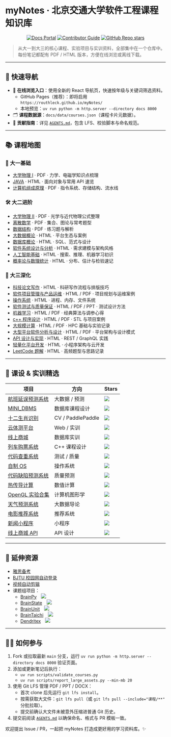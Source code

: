 # myNotes · 北京交通大学软件工程课程知识库

<p align="center">
  <a href="https://routhleck.github.io/myNotes/"><img src="https://img.shields.io/badge/Preview-Docs%20Portal-0071e3" alt="Docs Portal"></a>
  <a href="AGENTS.md"><img src="https://img.shields.io/badge/For%20Contributors-Guidelines-34c759" alt="Contributor Guide"></a>
  <a href="https://github.com/Routhleck/myNotes/stargazers"><img src="https://img.shields.io/github/stars/Routhleck/myNotes?style=flat" alt="GitHub Repo stars"></a>
</p>

> 从大一到大三的核心课程、实验项目与实训资料，全部集中在一个仓库中。每份笔记都配有 PDF / HTML 版本，方便在线浏览或离线下载。

---

## 🚀 快速导航
- 🎨 **在线浏览入口**：使用全新的 React 导航页，快速按年级与关键词筛选资料。<br>
  - GitHub Pages（推荐）：即将启用 `https://routhleck.github.io/myNotes/`
  - 本地预览：`uv run python -m http.server --directory docs 8000`
- 🗂️ **课程数据源**：`docs/data/courses.json`（课程卡片元数据）。
- 🤝 **贡献指南**：详见 [`AGENTS.md`](AGENTS.md)，包含 LFS、校验脚本与命名规范。

---

## 📚 课程地图

### 🧩 大一基础
- [大学物理 I](https://github.com/Routhleck/myNotes/tree/main/大学物理I) · PDF · 力学、电磁学知识点梳理
- [JAVA](https://github.com/Routhleck/myNotes/tree/main/JAVA) · HTML · 面向对象与常用 API 速览
- [计算机组成原理](https://github.com/Routhleck/myNotes/tree/main/计算机组成原理) · PDF · 指令系统、存储结构、流水线

### 🛠️ 大二进阶
- [大学物理 II](https://github.com/Routhleck/myNotes/tree/main/大学物理II) · PDF · 光学与近代物理公式整理
- [离散数学](https://github.com/Routhleck/myNotes/tree/main/离散数学) · PDF · 集合、图论与常考题型
- [数据结构](https://github.com/Routhleck/myNotes/tree/main/数据结构) · PDF · 练习题与解析
- [大数据概论](https://github.com/Routhleck/myNotes/tree/main/大数据概论) · HTML · 平台生态与案例
- [数据库概论](https://github.com/Routhleck/myNotes/tree/main/数据库概论) · HTML · SQL、范式与设计
- [软件系统设计与分析](https://github.com/Routhleck/myNotes/tree/main/软件系统设计与分析) · HTML · 需求建模与架构风格
- [人工智能基础](https://github.com/Routhleck/myNotes/tree/main/人工智能基础) · HTML · 搜索、推理、机器学习初识
- [概率论与数理统计](https://github.com/Routhleck/myNotes/tree/main/概率论与数理统计) · HTML · 分布、估计与检验速记

### 🚀 大三深化
- [科技论文写作](https://github.com/Routhleck/myNotes/tree/main/科技论文写作) · HTML · 科研写作流程与排版技巧
- [软件项目管理与产品运维](https://github.com/Routhleck/myNotes/tree/main/软件项目管理与产品运维) · HTML / PDF · 项目规划与运维案例
- [操作系统](https://github.com/Routhleck/myNotes/tree/main/操作系统) · HTML · 进程、内存、文件系统
- [软件测试与质量保证](https://github.com/Routhleck/myNotes/tree/main/软件测试与质量保证) · HTML / PDF / PPT · 测试设计方法
- [机器学习](https://github.com/Routhleck/myNotes/tree/main/机器学习) · HTML / PDF · 经典算法与调参心得
- [c++ 程序设计](https://github.com/Routhleck/myNotes/tree/main/c%2B%2B程序设计) · HTML / PDF · STL 与项目案例
- [大规模计算](https://github.com/Routhleck/myNotes/tree/main/大规模计算) · HTML / PDF · HPC 基础与实验记录
- [大型平台软件分析与设计](https://github.com/Routhleck/myNotes/tree/main/大型平台软件分析与设计) · HTML / PDF · 平台架构与设计模式
- [API 设计与实现](https://github.com/Routhleck/myNotes/tree/main/API设计与实现) · HTML · REST / GraphQL 实践
- [轻量化平台开发](https://github.com/Routhleck/myNotes/tree/main/轻量化平台开发) · HTML · 小程序架构与云开发
- [LeetCode 题解](https://github.com/Routhleck/myNotes/tree/main/LeetCode) · HTML · 高频题型与思路记录

---

## 🧪 课设 & 实训精选
| 项目 | 方向 | Stars |
| --- | --- | --- |
| [航班延误预测系统](https://github.com/Routhleck/flight-delay-predict) | 大数据 / 预测 | ![](https://img.shields.io/github/stars/Routhleck/flight-delay-predict) |
| [MINI_DBMS](https://github.com/Routhleck/MINI_DBMS) | 数据库课程设计 | ![](https://img.shields.io/github/stars/Routhleck/MINI_DBMS) |
| [十二生肖识别](https://github.com/Routhleck/animal_detect_paddle) | CV / PaddlePaddle | ![](https://img.shields.io/github/stars/Routhleck/animal_detect_paddle) |
| [云体测平台](https://github.com/Routhleck/Cloud-body-measurement) | Web / 实训 | ![](https://img.shields.io/github/stars/Routhleck/Cloud-body-measurement) |
| [线上商城](https://github.com/Routhleck/Online-Shopping-Mall) | 数据库实训 | ![](https://img.shields.io/github/stars/Routhleck/Online-Shopping-Mall) |
| [列车购票系统](https://github.com/Routhleck/train-ticket-book-system) | C++ 课程设计 | ![](https://img.shields.io/github/stars/Routhleck/train-ticket-book-system) |
| [代码查重系统](https://github.com/Routhleck/code_difference_comparision) | 测试 / 质量 | ![](https://img.shields.io/github/stars/Routhleck/code_difference_comparision) |
| [自制 OS](https://github.com/Routhleck/myOS) | 操作系统 | ![](https://img.shields.io/github/stars/Routhleck/myOS) |
| [代码缺陷预测系统](https://github.com/Routhleck/bug-detect-system) | 质量预测 | ![](https://img.shields.io/github/stars/Routhleck/bug-detect-system) |
| [热传导计算](https://github.com/Routhleck/heat_conduction) | 数值计算 | ![](https://img.shields.io/github/stars/Routhleck/heat_conduction) |
| [OpenGL 实验合集](https://github.com/Routhleck/Computer-Graphics-projects) | 计算机图形学 | ![](https://img.shields.io/github/stars/Routhleck/Computer-Graphics-projects) |
| [天气预测系统](https://github.com/Routhleck/Weather-Predict) | 大数据导论 | ![](https://img.shields.io/github/stars/Routhleck/Weather-Predict) |
| [电影推荐系统](https://github.com/A0hdhyz9Z/MovieRecommendSys) | 推荐系统 | ![](https://img.shields.io/github/stars/A0hdhyz9Z/MovieRecommendSys) |
| [新闻小程序](https://github.com/Routhleck/miniprogram-News) | 小程序 | ![](https://img.shields.io/github/stars/Routhleck/miniprogram-News) |
| [线上商城 API](https://github.com/Routhleck/online-store-API-design) | API 设计 | ![](https://img.shields.io/github/stars/Routhleck/online-store-API-design) |

---

## 🔗 延伸资源
- [雅思备考](https://github.com/Routhleck/IELTS-preparation)
- [BJTU 校园网自动登录](https://github.com/Routhleck/BJTU-Network-autologin)
- [视频自动剪辑](https://github.com/Routhleck/video-auto-cut)
- 课题组项目：
  - [BrainPy](https://github.com/brainpy/BrainPy) ![](https://img.shields.io/github/stars/brainpy/BrainPy)
  - [BrainState](https://github.com/chaobrain/brainstate) ![](https://img.shields.io/github/stars/chaobrain/brainstate)
  - [BrainUnit](https://github.com/chaobrain/brainunit) ![](https://img.shields.io/github/stars/chaobrain/brainunit)
  - [BrainTaichi](https://github.com/chaobrain/braintaichi) ![](https://img.shields.io/github/stars/chaobrain/braintaichi)
  - [Dendritex](https://github.com/chaobrain/dendritex) ![](https://img.shields.io/github/stars/chaobrain/dendritex)

---

## 🧑‍💻 如何参与
1. Fork 或拉取最新 `main` 分支，运行 `uv run python -m http.server --directory docs 8000` 验证页面。
2. 添加或更新笔记后执行：
   - `uv run scripts/validate_courses.py`
   - `uv run scripts/report_large_assets.py --min-mb 20`
3. 使用 Git LFS 管理 PDF / PPT / DOCX：
   - 首次 clone 后先运行 `git lfs install`。
   - 按需获取大文件：`git lfs pull`（或 `git lfs pull --include="课程/**"` 分批拉取）。
   - 提交前确认大文件未被意外压缩进普通 Git 历史。
4. 提交前阅读 [`AGENTS.md`](AGENTS.md) 以确保命名、格式与 PR 模板一致。

欢迎提出 Issue / PR，一起把 myNotes 打造成更好用的学习资料库。✨
